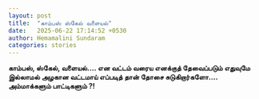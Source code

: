 ```yaml
---
layout: post
title:  "காம்பஸ் ஸ்கேல் வளையல்"
date:   2025-06-22 17:14:52 +0530
author: Hemamalini Sundaram
categories: stories
---
```


**காம்பஸ், ஸ்கேல், வளையல்\.... என வட்டம் வரைய எனக்குத் தேவைப்படும் எதுவுமே இல்லாமல்
அழகான வட்டமாய் எப்படித் தான் தோசை சுடுகிறார்களோ\.... அம்மாக்களும் பாட்டிகளும் ?!**
